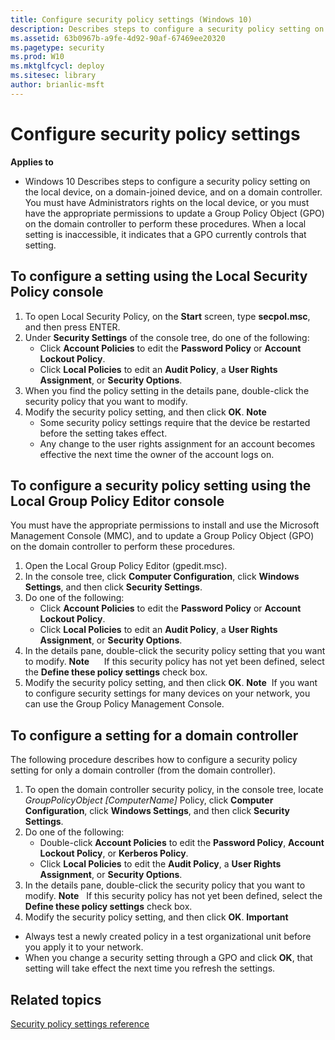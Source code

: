 ```yaml
---
title: Configure security policy settings (Windows 10)
description: Describes steps to configure a security policy setting on the local device, on a domain-joined device, and on a domain controller.
ms.assetid: 63b0967b-a9fe-4d92-90af-67469ee20320
ms.pagetype: security
ms.prod: W10
ms.mktglfcycl: deploy
ms.sitesec: library
author: brianlic-msft
---
```

# Configure security policy settings
**Applies to**
-   Windows 10
Describes steps to configure a security policy setting on the local device, on a domain-joined device, and on a domain controller.
You must have Administrators rights on the local device, or you must have the appropriate permissions to update a Group Policy Object (GPO) on the domain controller to perform these procedures.
When a local setting is inaccessible, it indicates that a GPO currently controls that setting.
## <a href="" id="bkmk-local"></a>To configure a setting using the Local Security Policy console
1.  To open Local Security Policy, on the **Start** screen, type **secpol.msc**, and then press ENTER.
2.  Under **Security Settings** of the console tree, do one of the following:
    -   Click **Account Policies** to edit the **Password Policy** or **Account Lockout Policy**.
    -   Click **Local Policies** to edit an **Audit Policy**, a **User Rights Assignment**, or **Security Options**.
3.  When you find the policy setting in the details pane, double-click the security policy that you want to modify.
4.  Modify the security policy setting, and then click **OK**.
    **Note**  
    -   Some security policy settings require that the device be restarted before the setting takes effect.
    -   Any change to the user rights assignment for an account becomes effective the next time the owner of the account logs on.
     
## <a href="" id="bkmk-domain"></a>To configure a security policy setting using the Local Group Policy Editor console
You must have the appropriate permissions to install and use the Microsoft Management Console (MMC), and to update a Group Policy Object (GPO) on the domain controller to perform these procedures.
1.  Open the Local Group Policy Editor (gpedit.msc).
2.  In the console tree, click **Computer Configuration**, click **Windows Settings**, and then click **Security Settings**.
3.  Do one of the following:
    -   Click **Account Policies** to edit the **Password Policy** or **Account Lockout Policy**.
    -   Click **Local Policies** to edit an **Audit Policy**, a **User Rights Assignment**, or **Security Options**.
4.  In the details pane, double-click the security policy setting that you want to modify.
    **Note**  
       If this security policy has not yet been defined, select the **Define these policy settings** check box.
     
5.  Modify the security policy setting, and then click **OK**.
**Note**  If you want to configure security settings for many devices on your network, you can use the Group Policy Management Console.
 
## <a href="" id="bkmk-dc"></a>To configure a setting for a domain controller
The following procedure describes how to configure a security policy setting for only a domain controller (from the domain controller).
1.  To open the domain controller security policy, in the console tree, locate *GroupPolicyObject \[ComputerName\]* Policy, click **Computer Configuration**, click **Windows Settings**, and then click **Security Settings**.
2.  Do one of the following:
    -   Double-click **Account Policies** to edit the **Password Policy**, **Account Lockout Policy**, or **Kerberos Policy**.
    -   Click **Local Policies** to edit the **Audit Policy**, a **User Rights Assignment**, or **Security Options**.
3.  In the details pane, double-click the security policy that you want to modify.
    **Note**  
    If this security policy has not yet been defined, select the **Define these policy settings** check box.
     
4.  Modify the security policy setting, and then click **OK**.
**Important**  
-   Always test a newly created policy in a test organizational unit before you apply it to your network.
-   When you change a security setting through a GPO and click **OK**, that setting will take effect the next time you refresh the settings.
 
## Related topics
[Security policy settings reference](security-policy-settings-reference.md)
 
 

